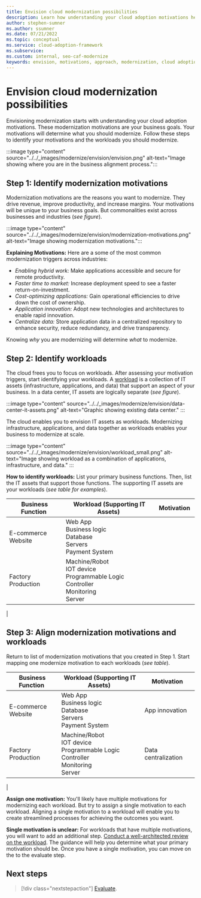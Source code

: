 ```yaml
---
title: Envision cloud modernization possibilities
description: Learn how understanding your cloud adoption motivations help you establish your approach to the modernization horizons, as part of your cloud adoption-related modernization plan.
author: stephen-sumner
ms.author: ssumner
ms.date: 07/21/2022
ms.topic: conceptual
ms.service: cloud-adoption-framework
ms.subservice:
ms.custom: internal, seo-caf-modernize
keywords: envision, motivations, approach, modernization, cloud adoption framework
---
```

# Envision cloud modernization possibilities

Envisioning modernization starts with understanding your cloud adoption motivations. These modernization motivations are your business goals. Your motivations will determine what you should modernize. Follow these steps to identify your motivations and the workloads you should modernize.

:::image type="content" source="../../_images/modernize/envision/envision.png" alt-text="Image showing where you are in the business alignment process.":::

## Step 1: Identify modernization motivations

 Modernization motivations are the reasons you want to modernize. They drive revenue, improve productivity, and increase margins. Your motivations will be unique to your business goals. But commonalities exist across businesses and industries (*see figure*).

:::image type="content" source="../../_images/modernize/envision/modernization-motivations.png" alt-text="Image showing modernization motivations.":::

**Explaining Motivations:** Here are a some of the most common modernization triggers across industries:

- *Enabling hybrid work:* Make applications accessible and secure for remote productivity.
- *Faster time to market:* Increase deployment speed to see a faster return-on-investment.
- *Cost-optimizing applications:* Gain operational efficiencies to drive down the cost of ownership.
- *Application innovation:* Adopt new technologies and architectures to enable rapid innovation.
- *Centralize data:* Store application data in a centralized repository to enhance security, reduce redundancy, and drive transparency.

Knowing *why* you are modernizing will determine *what* to modernize.

## Step 2: Identify workloads

The cloud frees you to focus on workloads. After assessing your motivation triggers, start identifying your workloads. A [workload](../../plan/workloads.md) is a collection of IT assets (infrastructure, applications, and data) that support an aspect of your business. In a data center, IT assets are logically separate (*see figure*).

:::image type="content" source="../../_images/modernize/envision/data-center-it-assets.png" alt-text="Graphic showing existing data center." :::

The cloud enables you to envision IT assets as workloads. Modernizing infrastructure, applications, and data together as workloads enables your business to modernize at scale.

:::image type="content" source="../../_images/modernize/envision/workload_small.png" alt-text="Image showing workload as a combination of applications, infrastructure, and data." :::

**How to identify workloads:** List your primary business functions. Then, list the IT assets that support those functions. The supporting IT assets are your workloads (*see table for examples*).

|Business Function<span title="Business Function">&nbsp;</span> |Workload (Supporting IT Assets)<span title="Supporting IT Assets">&nbsp;</span> |Motivation<span title="Motivation">&nbsp;</span> |
| --- | --- | --- |
|E-commerce<br>Website| Web App<br>Business logic<br>Database<br>Servers<br>Payment System|
|Factory Production|Machine/Robot<br>IOT device<br>Programmable Logic Controller<br>Monitoring<br>Server
|

## Step 3: Align modernization motivations and workloads

Return to list of modernization motivations that you created in Step 1. Start mapping one modernize motivation to each workloads (*see table*).

|Business Function<span title="Business Function">&nbsp;</span> |Workload (Supporting IT Assets)<span title="Supporting IT Assets">&nbsp;</span> |Motivation<span title="Motivation">&nbsp;</span> |
| --- | --- | --- |
|E-commerce<br>Website| Web App<br>Business logic<br>Database<br>Servers<br>Payment System|App innovation
|Factory Production|Machine/Robot<br>IOT device<br>Programmable Logic Controller<br>Monitoring<br>Server|Data centralization
|

**Assign one motivation:** You'll likely have multiple motivations for modernizing each workload. But try to assign a single motivation to each workload.  Aligning a single motivation to a workload will enable you to create streamlined processes for achieving the outcomes you want.

**Single motivation is unclear:** For workloads that have multiple motivations, you will want to add an additional step. [Conduct a well-architected review on the workload](/assessments/?mode=pre-assessment&id=azure-architecture-review&session=e88fbec1-a73c-4d4f-8192-e2633676d3b9). The guidance will help you determine what your primary motivation should be. Once you have a single motivation, you can move on the to the evaluate step.

## Next steps

> [!div class="nextstepaction"]
> [Evaluate](../../modernize/business-alignment/evaluate-modernization-options.md).
